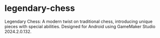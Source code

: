 # legendary-chess
Legendary Chess: A modern twist on traditional chess, introducing unique pieces with special abilities. Designed for Android using GameMaker Studio 2024.2.0.132.
